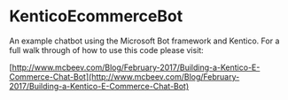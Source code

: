 # KenticoEcommerceBot
An example chatbot using the Microsoft Bot framework and Kentico. For a full walk through of how to use this code please visit:

[http://www.mcbeev.com/Blog/February-2017/Building-a-Kentico-E-Commerce-Chat-Bot](http://www.mcbeev.com/Blog/February-2017/Building-a-Kentico-E-Commerce-Chat-Bot)
